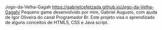  Jogo-da-Velha-Gagah
https://gabrielcefetzada.github.io/Jogo-da-Velha-Gagah/
Pequeno game desenvolvido por mim, Gabriel Augusto, com ajuda de Igor Oliveira do canal Programador Br. Este projeto visa o aprendizado de alguns conceitos de HTML5, CSS e Java script.
